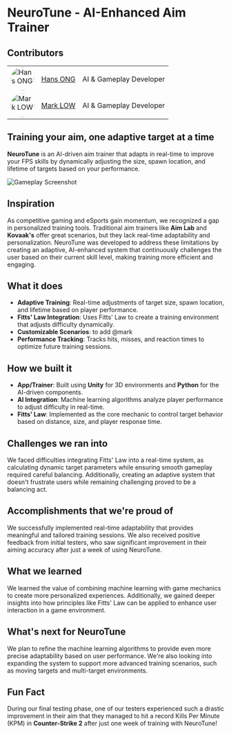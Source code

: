 # NeuroTune - AI-Enhanced Aim Trainer

## Contributors

<table>
  <tr>
    <td>
      <a href="https://github.com/thehansong">
        <img src="https://github.com/thehansong.png?size=512" alt="Hans ONG" style="border-radius: 50%; width: 55px; height: 55px;"/>
      </a>
    </td>
    <td style="vertical-align: middle;">
      <a href="https://github.com/thehansong">Hans ONG</a>
    </td>
    <td style="vertical-align: middle;">AI & Gameplay Developer</td>
  </tr>
  <tr>
    <td>
      <a href="https://github.com/Markkeroni">
        <img src="https://github.com/Markkeroni.png?size=512" alt="Mark LOW" style="border-radius: 50%; width: 55px; height: 55px;"/>
      </a>
    </td>
    <td style="vertical-align: middle;">
      <a href="https://github.com/Markkeroni">Mark LOW</a>
    </td>
    <td style="vertical-align: middle;">AI & Gameplay Developer</td>
  </tr>
</table>

## Training your aim, one adaptive target at a time  
**NeuroTune** is an AI-driven aim trainer that adapts in real-time to improve your FPS skills by dynamically adjusting the size, spawn location, and lifetime of targets based on your performance.

![Gameplay Screenshot](https://i.imgur.com/xdKiV4v.png)

## Inspiration  
As competitive gaming and eSports gain momentum, we recognized a gap in personalized training tools. Traditional aim trainers like **Aim Lab** and **Kovaak's** offer great scenarios, but they lack real-time adaptability and personalization. NeuroTune was developed to address these limitations by creating an adaptive, AI-enhanced system that continuously challenges the user based on their current skill level, making training more efficient and engaging.

## What it does  
- **Adaptive Training**: Real-time adjustments of target size, spawn location, and lifetime based on player performance.
- **Fitts' Law Integration**: Uses Fitts' Law to create a training environment that adjusts difficulty dynamically.
- **Customizable Scenarios**: to add @mark
- **Performance Tracking**: Tracks hits, misses, and reaction times to optimize future training sessions.

## How we built it  
- **App/Trainer**: Built using **Unity** for 3D environments and **Python** for the AI-driven components.  
- **AI Integration**: Machine learning algorithms analyze player performance to adjust difficulty in real-time.  
- **Fitts' Law**: Implemented as the core mechanic to control target behavior based on distance, size, and player response time.

## Challenges we ran into  
We faced difficulties integrating Fitts' Law into a real-time system, as calculating dynamic target parameters while ensuring smooth gameplay required careful balancing. Additionally, creating an adaptive system that doesn't frustrate users while remaining challenging proved to be a balancing act.

## Accomplishments that we're proud of  
We successfully implemented real-time adaptability that provides meaningful and tailored training sessions. We also received positive feedback from initial testers, who saw significant improvement in their aiming accuracy after just a week of using NeuroTune.

## What we learned  
We learned the value of combining machine learning with game mechanics to create more personalized experiences. Additionally, we gained deeper insights into how principles like Fitts' Law can be applied to enhance user interaction in a game environment.

## What's next for NeuroTune  
We plan to refine the machine learning algorithms to provide even more precise adaptability based on user performance. We're also looking into expanding the system to support more advanced training scenarios, such as moving targets and multi-target environments.

## Fun Fact  
During our final testing phase, one of our testers experienced such a drastic improvement in their aim that they managed to hit a record Kills Per Minute (KPM) in **Counter-Strike 2** after just one week of training with NeuroTune!
